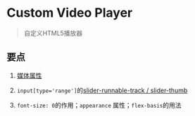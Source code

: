 # Custom Video Player

> 自定义HTML5播放器

## 要点

1. [媒体属性](https://developer.mozilla.org/zh-CN/docs/Web/API/HTMLMediaElement)

2. `input[type='range']`的[slider-runnable-track / slider-thumb](https://developer.mozilla.org/zh-CN/search?q=slider-thumb&topic=api&topic=css&topic=canvas&topic=html&topic=http&topic=js&topic=svg&topic=webdev&topic=webgl&topic=apps&topic=mobile)

3. `font-size: 0`的作用；`appearance` 属性；`flex-basis`的用法